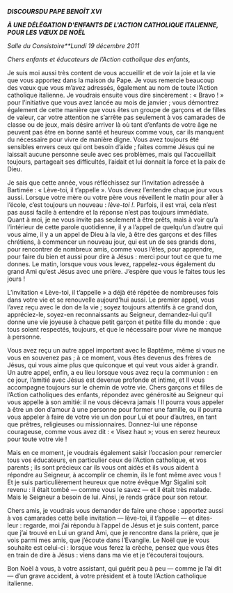 ***DISCOURS******DU PAPE BENOÎT XVI***

***À UNE DÉLÉGATION D'ENFANTS DE L'ACTION CATHOLIQUE ITALIENNE, POUR LES VŒUX DE NOËL***

*Salle du Consistoire**Lundi 19 décembre 2011*

*Chers enfants et éducateurs de l’Action catholique des enfants*,

Je suis moi aussi très content de vous accueillir et de voir la joie et la vie que vous apportez dans la maison du Pape. Je vous remercie beaucoup des vœux que vous m’avez adressés, également au nom de toute l’Action catholique italienne. Je voudrais ensuite vous dire sincèrement : « Bravo ! » pour l’initiative que vous avez lancée au mois de janvier ; vous démontrez également de cette manière que vous êtes un groupe de garçons et de filles de valeur, car votre attention ne s’arrête pas seulement à vos camarades de classe ou de jeux, mais désire arriver là où tant d’enfants de votre âge ne peuvent pas être en bonne santé et heureux comme vous, car ils manquent du nécessaire pour vivre de manière digne. Vous avez toujours été sensibles envers ceux qui ont besoin d’aide ; faites comme Jésus qui ne laissait aucune personne seule avec ses problèmes, mais qui l’accueillait toujours, partageait ses difficultés, l’aidait et lui donnait la force et la paix de Dieu.

Je sais que cette année, vous réfléchissez sur l’invitation adressée à Bartimée : « Lève-toi, il t’appelle ». Vous devez l’entendre chaque jour vous aussi. Lorsque votre mère ou votre père vous réveillent le matin pour aller à l’école, c’est toujours un nouveau : *lève-toi !*. Parfois, il est vrai, cela n’est pas aussi facile à entendre et la réponse n’est pas toujours immédiate. Quant à moi, je ne vous invite pas seulement à être prêts, mais à voir qu’à l’intérieur de cette parole quotidienne, il y a l’appel de quelqu’un d’autre qui vous aime, il y a un appel de Dieu à la vie, à être des garçons et des filles chrétiens, à commencer un nouveau jour, qui est un de ses grands dons, pour rencontrer de nombreux amis, comme vous l’êtes, pour apprendre, pour faire du bien et aussi pour dire à Jésus : merci pour tout ce que tu me donnes. Le matin, lorsque vous vous levez, rappelez-vous également du grand Ami qu’est Jésus avec une prière. J’espère que vous le faites tous les jours !

L’invitation « Lève-toi, il t’appelle » a déjà été répétée de nombreuses fois dans votre vie et se renouvelle aujourd’hui aussi. Le premier appel, vous l’avez reçu avec le don de la vie ; soyez toujours attentifs à ce grand don, appréciez-le, soyez-en reconnaissants au Seigneur, demandez-lui qu’il donne une vie joyeuse à chaque petit garçon et petite fille du monde : que tous soient respectés, toujours, et que le nécessaire pour vivre ne manque à personne.

Vous avez reçu un autre appel important avec le Baptême, même si vous ne vous en souvenez pas ; à ce moment, vous êtes devenus des frères de Jésus, qui vous aime plus que quiconque et qui veut vous aider à grandir. Un autre appel, enfin, a eu lieu lorsque vous avez reçu la communion : en ce jour, l’amitié avec Jésus est devenue profonde et intime, et Il vous accompagne toujours sur le chemin de votre vie. Chers garçons et filles de l’Action catholiques des enfants, répondez avec générosité au Seigneur qui vous appelle à son amitié: il ne vous décevra jamais ! Il pourra vous appeler à être un don d’amour à une personne pour former une famille, ou il pourra vous appeler à faire de votre vie un don pour Lui et pour d’autres, en tant que prêtres, religieuses ou missionnaires. Donnez-lui une réponse courageuse, comme vous avez dit : « Visez haut »; vous en serez heureux pour toute votre vie !

Mais en ce moment, je voudrais également saisir l’occasion pour remercier tous vos éducateurs, en particulier ceux de l’Action catholique, et vos parents ; ils sont précieux car ils vous ont aidés et ils vous aident à répondre au Seigneur, à accomplir ce chemin, ils le font même avec vous ! Et je suis particulièrement heureux que notre évêque Mgr Sigalini soit revenu : il était tombé — comme vous le savez — et il était très malade. Mais le Seigneur a besoin de lui. Ainsi, je rends grâce pour son retour.

Chers amis, je voudrais vous demander de faire une chose : apportez aussi à vos camarades cette belle invitation — lève-toi, il t’appelle — et dites-leur : regarde, moi j’ai répondu à l’appel de Jésus et je suis content, parce que j’ai trouvé en Lui un grand Ami, que je rencontre dans la prière, que je vois parmi mes amis, que j’écoute dans l’Evangile. Le Noël que je vous souhaite est celui-ci : lorsque vous ferez la crèche, pensez que vous êtes en train de dire à Jésus : viens dans ma vie et je t’écouterai toujours.

Bon Noël à vous, à votre assistant, qui guérit peu à peu — comme je l’ai dit — d’un grave accident, à votre président et à toute l’Action catholique italienne.